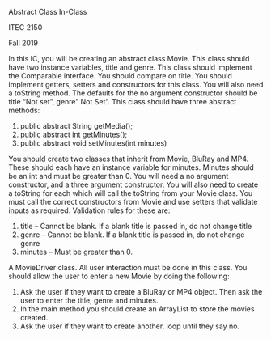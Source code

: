 Abstract Class In-Class

ITEC 2150

Fall 2019

In this IC, you will be creating an abstract class Movie.  This class should have two instance variables, title and genre.  This class should implement the Comparable interface.  You should compare on title.  You should implement getters, setters and constructors for this class.  You will also need a toString method.  The defaults for the no argument constructor should be title “Not set”, genre” Not Set”.  This class should have three abstract methods:
1.	public abstract String getMedia();
1.	public abstract int getMinutes();
1.	public abstract void setMinutes(int minutes) 

You should create two classes that inherit from Movie, BluRay and MP4.  These should each have an instance variable for minutes.  Minutes should be an int and must be greater than 0.  You will need a no argument constructor, and a three argument constructor.  You will also need to create a toString for each which will call the toString from your Movie class.  You must call the correct constructors from Movie and use setters that validate inputs as required.  Validation rules for these are:
1.	title – Cannot be blank.  If a blank title is passed in, do not change title
1.	genre – Cannot be blank. If a blank title is passed in, do not change genre
1.	minutes – Must be greater than 0.

A MovieDriver class.  All user interaction must be done in this class.  You should allow the user to enter a new Movie by doing the following:  
1.	Ask the user if they want to create a BluRay or MP4 object.  Then ask the user to enter the title, genre and minutes.  
1.	In the main method you should create an ArrayList<Movie> to store the movies created.  
1.	Ask the user if they want to create another, loop until they say no. 
